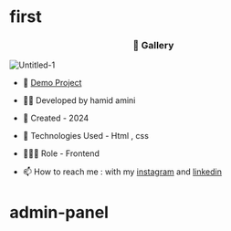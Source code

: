 # first


<h3 align="center"> 📸 Gallery </h3>

![Untitled-1](https://github.com/HamidAmini-FE/first/issues/2#issue-2070251588)








- 🔗 [Demo Project](https://hamidamini-fe.github.io/first/
)


- 👨‍💻 Developed by hamid amini

- 📆 Created - 2024

- 🤖 Technologies Used - Html , css 

- 🕵🏻‍♀️ Role - Frontend

- 📫 How to reach me : with my [instagram](https://www.instagram.com/hamidamini-fe2024) and [linkedin](https://www.linkedin.com/in/hamidamini/)
# admin-panel
